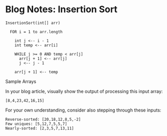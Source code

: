 # Blog Notes: Insertion Sort

    InsertionSort(int[] arr)

      FOR i = 1 to arr.length

        int j <-- i - 1
        int temp <-- arr[i]

        WHILE j >= 0 AND temp < arr[j]
          arr[j + 1] <-- arr[j]
          j <-- j - 1

        arr[j + 1] <-- temp


Sample Arrays

In your blog article, visually show the output of processing this input array:

    [8,4,23,42,16,15]

For your own understanding, consider also stepping through these inputs:

    Reverse-sorted: [20,18,12,8,5,-2]
    Few uniques: [5,12,7,5,5,7]
    Nearly-sorted: [2,3,5,7,13,11]
